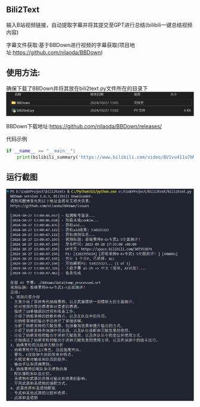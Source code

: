 ## Bili2Text
输入B站视频链接，自动提取字幕并将其提交至GPT进行总结(bilibili一键总结视频内容)

字幕文件获取:基于BBDown进行视频的字幕获取(项目地址:https://github.com/nilaoda/BBDown)

## 使用方法:

确保下载了BBDown并将其放在bili2text.py文件所在的目录下
<img src="assets/screenshot2.png" alt="screenshot2" width="600"/>

BBDown下载地址:https://github.com/nilaoda/BBDown/releases/



代码示例
```python
if __name__ == "__main__":
    print(bilibili_summary('https://www.bilibili.com/video/BV1vu411u7bM/')) # 测试用例
```

## 运行截图
<img src="assets/screenshot1.png" alt="screenshot1" width="600"/>
